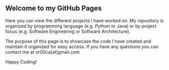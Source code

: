 ## Welcome to my GitHub Pages

Here you can view the different projects I have worked on. My repository is organized by programming language (e.g. Python or Java) or by project focus (e.g. Software Engineering or Software Architecture). 

The purpose of this page is to showcase the code I have created and maintain it organized for easy access. If you have any questions you can contact me at or00ca[at]gmail.com

Happy Coding!
